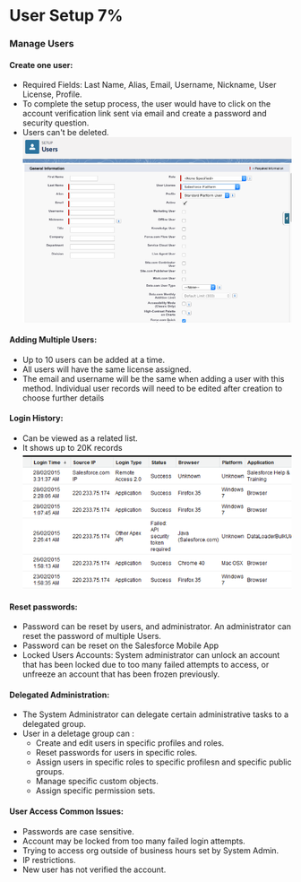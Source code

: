# User Setup 7%

### Manage Users

#### **Create one user:**
* Required Fields: Last Name, Alias, Email, Username, Nickname, User License, Profile.
* To complete the setup process, the user would have to click on the account verification link sent via email and create a password and security question.
* Users can't be deleted.
![Create new user ](./images/createnewuser1.png)


#### **Adding Multiple Users:**
* Up to 10 users can be added at a time.
* All users will have the same license assigned.
* The email and username will be the same when adding a user with this method. Individual user records will need to be edited after creation to choose further details

#### **Login History:**
* Can be viewed as a related list.
* It shows up to 20K records
![Login history](./images/loginhistory1.png)

#### **Reset passwords:**
* Password can be reset by users, and administrator. An administrator can reset the password of multiple Users.
* Password can be reset on the Salesforce Mobile App
* Locked Users Accounts:  System administrator can unlock an account that has been locked due to too many failed attempts to access, or unfreeze an account that has been frozen previously.

#### **Delegated Administration:**
* The System Administrator can delegate certain administrative tasks to a delegated group.
* User in a deletage group can :
    * Create and edit users in specific profiles and roles.
    * Reset passwords for users in specific roles.
    * Assign users in specific roles to specific profilesn and specific public groups.
    * Manage specific custom objects.
    * Assign specific permission sets.

#### **User Access Common Issues:**
* Passwords are case sensitive.
* Account may be locked from too many failed login attempts.
* Trying to access org outside of business hours set by System Admin.
* IP restrictions.
* New user has not verified the account.

    



